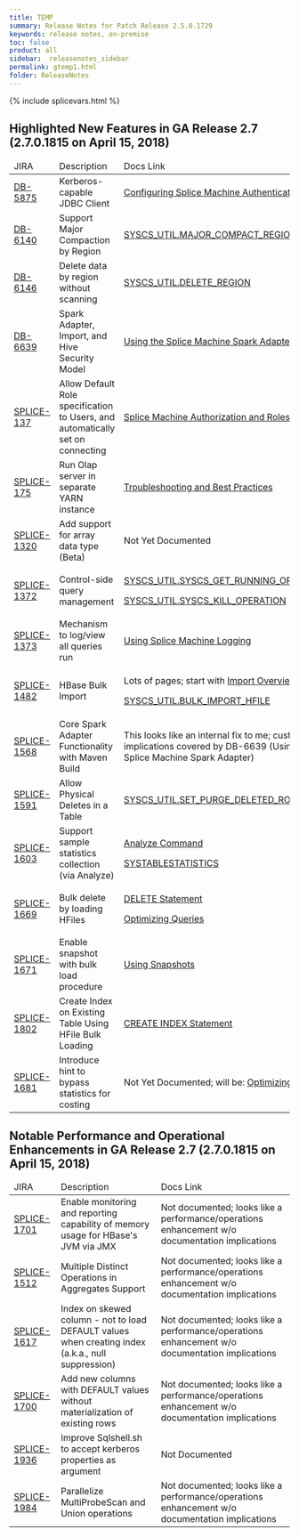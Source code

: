 ```yaml
---
title: TEMP
summary: Release Notes for Patch Release 2.5.0.1729
keywords: release notes, on-premise
toc: false
product: all
sidebar:  releasenotes_sidebar
permalink: gtemp1.html
folder: ReleaseNotes
---
```

{% include splicevars.html %}
<section>
<div class="TopicContent" data-swiftype-index="true" markdown="1">

# Highlighted New Features in GA Release 2.7 (2.7.0.1815 on April 15, 2018)
<table>
<thead>
<tr>
    <td>JIRA</td>
    <td>Description</td>
    <td>Docs Link</td>
</tr>
</thead>
<tbody>
<tr>
    <td><a href="https://splice.atlassian.net/browse/DB-5875">DB-5875</a></td>
    <td>Kerberos-capable JDBC Client</td>
    <td><a href="https://doc.splicemachine.com/onprem_install_configureauth.html">Configuring Splice Machine Authentication</a></td>
</tr>
<tr>
    <td><a href="https://splice.atlassian.net/browse/DB-6140">DB-6140</a></td>
    <td>Support Major Compaction by Region</td>
    <td><a href="https://doc.splicemachine.com/sqlref_sysprocs_majorcompactregion.html">SYSCS_UTIL.MAJOR_COMPACT_REGION</a></td>
</tr>
<tr>
    <td><a href="https://splice.atlassian.net/browse/DB-6146">DB-6146</a></td>
    <td>Delete data by region without scanning</td>
    <td><a href="https://doc.splicemachine.com/sqlref_sysprocs_deleteregion.html">SYSCS_UTIL.DELETE_REGION</a></td>
</tr>
<tr>
    <td><a href="https://splice.atlassian.net/browse/DB-6639">DB-6639</a></td>
    <td>Spark Adapter, Import, and Hive Security Model</td>
    <td><a href="https://doc.splicemachine.com/developers_fundamentals_sparkadapter.html">Using the Splice Machine Spark Adapter</a></td>
</tr>
<tr>
    <td><a href="https://splice.atlassian.net/browse/SPLICE-137">SPLICE-137</a></td>
    <td>Allow Default Role specification to Users, and automatically set on connecting</td>
    <td><a href="https://doc.splicemachine.com/developers_fundamentals_auth.html">Splice Machine Authorization and Roles</a></td>
</tr>
<tr>
    <td><a href="https://splice.atlassian.net/browse/SPLICE-175">SPLICE-175</a></td>
    <td>Run Olap server in separate YARN instance</td>
    <td><a href="https://doc.splicemachine.com/onprem_info_troubleshoot.html">Troubleshooting and Best Practices</a></td>
</tr>
<tr>
    <td><a href="https://splice.atlassian.net/browse/SPLICE-1320">SPLICE-1320</a></td>
    <td>Add support for array data type (Beta)</td>
    <td>Not Yet Documented</td>
</tr>
<tr>
    <td><a href="https://splice.atlassian.net/browse/SPLICE-1372">SPLICE-1372</a></td>
    <td>Control-side query management</td>
    <td><p><a href="https://doc.splicemachine.com/sqlref_sysprocs_killoperation.html">SYSCS_UTIL.SYSCS_GET_RUNNING_OPERATIONS</a></p>
    <p><a href="https://doc.splicemachine.com/sqlref_sysprocs_getrunningops.html">SYSCS_UTIL.SYSCS_KILL_OPERATION</a></p></td>
</tr>
<tr>
    <td><a href="https://splice.atlassian.net/browse/SPLICE-1373">SPLICE-1373</a></td>
    <td>Mechanism to log/view all queries run</td>
    <td><a href="https://doc.splicemachine.com/developers_tuning_logging.html">Using Splice Machine Logging</a></td>
</tr>
<tr>
    <td><a href="https://splice.atlassian.net/browse/SPLICE-1482">SPLICE-1482</a></td>
    <td>HBase Bulk Import</td>
    <td><p>Lots of pages; start with <a href="tutorials_ingest_importoverview.html">Import Overview</a>;</p>
        <p><a href="https://doc.splicemachine.com/sqlref_sysprocs_importhfile.html">SYSCS_UTIL.BULK_IMPORT_HFILE</a></p>
    </td>
</tr>
<tr>
    <td><a href="https://splice.atlassian.net/browse/SPLICE-1568">SPLICE-1568</a></td>
    <td>Core Spark Adapter Functionality with Maven Build</td>
    <td>This looks like an internal fix to me; customer implications covered by DB-6639 (Using the Splice Machine Spark Adapter)
</td>
</tr>
<tr>
    <td><a href="https://splice.atlassian.net/browse/SPLICE-1591">SPLICE-1591</a></td>
    <td>Allow Physical Deletes in a Table</td>
    <td><a href="https://doc.splicemachine.com/sqlref_sysprocs_purgedeletedrows.html">SYSCS_UTIL.SET_PURGE_DELETED_ROWS</a></td>
</tr>
<tr>
    <td><a href="https://splice.atlassian.net/browse/SPLICE-1603">SPLICE-1603</a></td>
    <td>Support sample statistics collection (via Analyze)</td>
    <td><p><a href="https://doc.splicemachine.com/cmdlineref_analyze.html">Analyze Command</a></p>
        <p><a href="https://doc.splicemachine.com/sqlref_systables_systablestats.html">SYSTABLESTATISTICS</a></p></td>
</tr>
<tr>
    <td><a href="https://splice.atlassian.net/browse/SPLICE-1669">SPLICE-1669</a></td>
    <td>Bulk delete by loading HFiles</td>
    <td><p><a href="https://doc.splicemachine.com/sqlref_statements_delete.html">DELETE Statement</a></p>
        <p><a href="https://doc.splicemachine.com/developers_tuning_queryoptimization.html">Optimizing Queries</a></p></td>
</tr>
<tr>
    <td><a href="https://splice.atlassian.net/browse/SPLICE-1671">SPLICE-1671</a></td>
    <td>Enable snapshot with bulk load procedure</td>
    <td><a href="https://doc.splicemachine.com/developers_tuning_snapshots.html">Using Snapshots</a></td>
</tr>
<tr>
    <td><a href="https://splice.atlassian.net/browse/SPLICE-1802">SPLICE-1802</a></td>
    <td>Create Index on Existing Table Using HFile Bulk Loading</td>
    <td><a href="https://doc.splicemachine.com/sqlref_statements_createindex.html">CREATE INDEX Statement</a></td>
</tr>
<tr>
    <td><a href="https://splice.atlassian.net/browse/SPLICE-1681">SPLICE-1681</a></td>
    <td>Introduce hint to bypass statistics for costing</td>
    <td>Not Yet Documented; will be: <a href="https://doc.splicemachine.com/developers_tuning_queryoptimization.html">Optimizing Queries</a></td>
</tr>
</tbody>
</table>


# Notable Performance and Operational Enhancements in GA Release 2.7 (2.7.0.1815 on April 15, 2018)
<table>
<thead>
<tr>
    <td>JIRA</td>
    <td>Description</td>
    <td>Docs Link</td>
</tr>
</thead>
<tbody>
<tr>
    <td><a href="https://splice.atlassian.net/browse/SPLICE-1701">SPLICE-1701</a></td>
    <td>Enable monitoring and reporting capability of memory usage for HBase's JVM via JMX</td>
    <td>Not documented; looks like a performance/operations enhancement w/o documentation implications</td>
</tr>
<tr>
    <td><a href="https://splice.atlassian.net/browse/SPLICE-1512">SPLICE-1512</a></td>
    <td>Multiple Distinct Operations in Aggregates Support</td>
    <td>Not documented; looks like a performance/operations enhancement w/o documentation implications</td>
</tr>
<tr>
    <td><a href="https://splice.atlassian.net/browse/SPLICE-1617">SPLICE-1617</a></td>
    <td>Index on skewed column - not to load DEFAULT values when creating index (a.k.a., null suppression)</td>
    <td>Not documented; looks like a performance/operations enhancement w/o documentation implications</td>
</tr>
<tr>
    <td><a href="https://splice.atlassian.net/browse/SPLICE-1700">SPLICE-1700</a></td>
    <td>Add new columns with DEFAULT values without materialization of existing rows</td>
    <td>Not documented; looks like a performance/operations enhancement w/o documentation implications</td>
</tr>
<tr>
    <td><a href="https://splice.atlassian.net/browse/SPLICE-1936">SPLICE-1936</a></td>
    <td>Improve Sqlshell.sh to accept kerberos properties as argument</td>
    <td>Not Documented</td>
</tr>
<tr>
    <td><a href="https://splice.atlassian.net/browse/SPLICE-1984">SPLICE-1984</a></td>
    <td>Parallelize MultiProbeScan and Union operations</td>
    <td>Not documented; looks like a performance/operations enhancement w/o documentation implications</td>
</tr>
</tbody>
</table>

</div>
</section>
